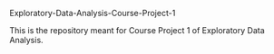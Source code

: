 Exploratory-Data-Analysis-Course-Project-1

This is the repository meant for Course Project 1 of Exploratory Data Analysis.

